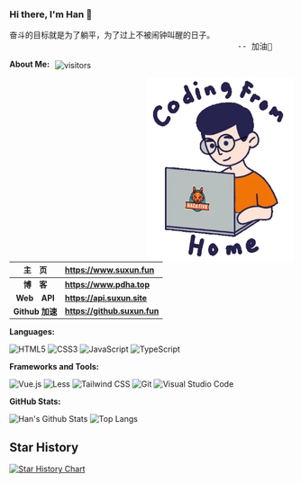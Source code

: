 ### Hi there, I'm Han 👋

<pre>
奋斗的目标就是为了躺平，为了过上不被闹钟叫醒的日子。
                                                -- 加油💪
</pre>

**About Me:** <img style="margin-left:6px" src="https://visitor-badge.laobi.icu/badge?page_id=uxiaohan.uxiaohan&right_color=green" align="center" alt="visitors">

<img src="https://raw.githubusercontent.com/xiaohaiya/xiaohaiya/main/code-boy.webp" width="260" align="right" alt="Code Boy">

|   主&emsp;页   | <https://www.suxun.fun>                                      |
| :------------: | :------------------------------------------------------- |
| **博&emsp;客** | **<https://www.pdha.top>**                            |
|**Web&emsp;API**| **<https://api.suxun.site>**          |
| **Github 加速** | **<https://github.suxun.fun>** |

**Languages:**

![HTML5](https://img.shields.io/badge/HTML5-E34F26?logo=HTML5&logoColor=fff)
![CSS3](https://img.shields.io/badge/CSS3-1572B6?logo=CSS3&logoColor=fff)
![JavaScript](https://img.shields.io/badge/JavaScript-F7DF1E?logo=JavaScript&logoColor=333)
![TypeScript](https://img.shields.io/badge/TypeScript-3178C6?logo=TypeScript&logoColor=fff)

**Frameworks and Tools:**

![Vue.js](https://img.shields.io/badge/Vue.js-4FC08D?logo=Vue.js&logoColor=fff)
![Less](https://img.shields.io/badge/Less-CC6699?logo=Less&logoColor=fff)
![Tailwind CSS](https://img.shields.io/badge/Tailwind%20CSS-06B6D4?logo=TailwindCSS&logoColor=fff)
![Git](https://img.shields.io/badge/Git-F05032?logo=Git&logoColor=fff)
![Visual Studio Code](https://img.shields.io/badge/VS%20CODE-007ACC?logo=educative&logoColor=fff)

**GitHub Stats:**

![Han's Github Stats](https://github-readme-stats.vercel.app/api?username=xiaohaiya&show_icons=true&hide_title=true&count_private=true)
![Top Langs](https://github-readme-stats.vercel.app/api/top-langs/?username=xiaohaiya&layout=compact)


## Star History

[![Star History Chart](https://api.star-history.com/svg?repos=xiaohaiya/img&type=Date)](https://star-history.com/#xiaohaiya/img&Date)

